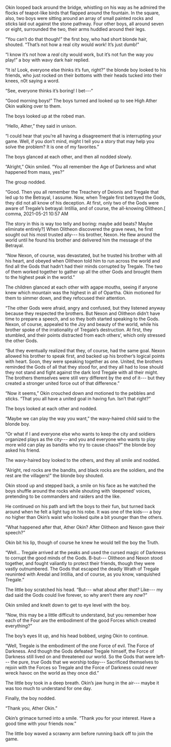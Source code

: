 Okin looped back around the bridge, whistling on his way as he admired the flocks of teapot-like birds that flapped around the fountain. In the square, also, two boys were sitting around an array of small painted rocks and sticks laid out against the stone pathway. Four other boys, all around seven or eight, surrounded the two, their arms huddled around their legs.

“You can’t do that though!” the first boy, who had short blonde hair, shouted. “That’s not how a real city would work! It’s just dumb!”

“I know it’s not how a *real* city would work, but it’s not fun the way *you* play!” a boy with wavy dark hair replied. 

“It is! Look, everyone else thinks it’s fun, right?” the blonde boy looked to his friends, who just rocked on their bottoms with their heads tucked into their knees, n0t saying a word. 

“See, everyone thinks it’s boring! I bet---“

“Good morning boys!” The boys turned and looked up to see High Ather Okin walking over to them.

The boys looked up at the robed man. 

“Hello, Ather,” they said in unison.

“I could hear that you’re all having a disagreement that is interrupting your game. Well, if you don’t mind, might I tell you a story that may help you solve the problem? It is one of my favorites.”

The boys glanced at each other, and then all nodded slowly.

“Alright,” Okin smiled. “You all remember the Age of Darkness and what happened from mass, yes?”

The group nodded.

“Good. Then you all remember the Treachery of Deionis and Tregale that led up to the Betrayal, I assume. Now, when Tregale first betrayed the Gods, they did not all know of his deception. At first, only two of the Gods were aware of Tregale’s betrayal: Intillia, and of course, the all-knowing Olitheon.\[ comma, 2021-05-21 10:57 AM

The story in this is way too telly and boring: maybe add beats? Maybe eliminate entirely?\] When Olitheon discovered the grave news, he first sought out his most trusted ally--- his brother, Nexon. He flew around the world until he found his brother and delivered him the message of the Betrayal.

“Now Nexon, of course, was devastated, but he trusted his brother with all his heart, and obeyed when Olitheon told him to run across the world and find all the Gods that hadn’t had their minds corrupted by Tregale. The two of them worked together to gather up all the other Gods and brought them to the highest peak in the world.”

The children glanced at each other with agape mouths, seeing if anyone knew which mountain was the highest in all of Opartha. Okin motioned for them to simmer down, and they refocused their attention.

“The other Gods were afraid, angry and confused, but they listened anyway because they respected the brothers. But Nexon and Olitheon didn’t have time to prepare a speech, and so they both started speaking to the Gods. Nexon, of course, appealed to the Joy and beauty of the world, while his brother spoke of the irrationality of Tregale’s destruction. At first, they stumbled, and their points distracted from each others’, which only stressed the other Gods.

“But they eventually realized that they, of course, had the same goal. Nexon allowed his brother to speak first, and backed up his brother’s logical points with heart. Soon, they were speaking together as one. United, the brothers reminded the Gods of all that they stood for, and they all had to lose should they not stand and fight against the dark lord Tregale with all their might. The brothers themselves were still very different by the end of it--- but they created a stronger united force out of that difference.”

“Now it seems,” Okin crouched down and motioned to the pebbles and sticks. “That you all have a united goal in having fun. Isn’t that right?”

The boys looked at each other and nodded.

“Maybe we can play the way you want,” the wavy-haired child said to the blonde boy.

“Or what if I and everyone else who wants to keep the city and soldiers organized plays as the city--- and you and everyone who wants to play more wild can play as bandits who try to cause chaos?” the blonde boy asked his friend.

The wavy-haired boy looked to the others, and they all smile and nodded.

“Alright, red rocks are the bandits, and black rocks are the soldiers, and the rest are the villagers!” the blonde boy shouted.

Okin stood up and stepped back, a smile on his face as he watched the boys shuffle around the rocks while shouting with ‘deepened’ voices, pretending to be commanders and raiders and the like.

He continued on his path and left the boys to their fun, but turned back around when he felt a light tug on his robe. It was one of the kids--- a boy no higher than Okin’s waist who looked quite a bit younger than the others.

“What happened after that, Ather Okin? After Olitheon and Nexon gave their speech?”

Okin bit his lip, though of course he knew he would tell the boy the Truth. 

“Well... Tregale arrived at the peaks and used the cursed magic of Darkness to corrupt the good minds of the Gods. B-but--- Olitheon and Nexon stood together, and fought valiantly to protect their friends, though they were vastly outnumbered. The Gods that escaped the deadly Wrath of Tregale reuninted with Aredal and Intillia, and of course, as you know, vanquished Tregale.”

The little boy scratched his head. “But--- what about after *that?* Like--- my dad said the Gods could live forever, so why aren’t there any *now*?”

Okin smiled and knelt down to get to eye level with the boy.

“Now, this may be a little difficult to understand, but you remember how each of the Four are the embodiment of the good Forces which created everything?”

The boy’s eyes lit up, and his head bobbed, urging Okin to continue. 

“Well, Tregale is the embodiment of the one Force of evil. The Force of Darkness. And though the Gods defeated Tregale himself, the Force of Darkness still lived on and threatened our world. So the Gods that were left--- the pure, *true* Gods that we worship today--- Sacrificed themselves to rejoin with the Forces so Tregale and the Force of Darkness could never wreck havoc on the world as they once did.”

The little boy took in a deep breath. Okin’s jaw hung in the air--- maybe it was too much to understand for one day.

Finally, the boy nodded.

“Thank you, Ather Okin.”

Okin’s grimace turned into a smile. “Thank *you* for your interest. Have a good time with your friends now.”

The little boy waved a scrawny arm before running back off to join the game.
